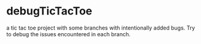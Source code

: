 # debugTicTacToe
a tic tac toe project with some branches with intentionally added bugs. Try to debug the issues encountered in each branch.
